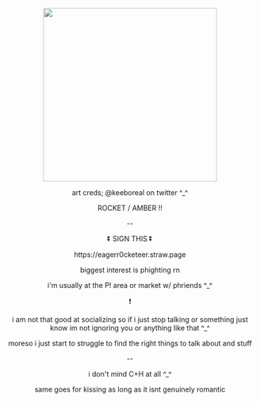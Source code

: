 <p align="center">
  <img width="350" height="350" src="https://cdn.discordapp.com/attachments/979187572293120014/1248116888538447892/Untitled634_20240605233042.png?ex=66686daf&is=66671c2f&hm=476c2d4fc2ff73547660c1c47b5c51f48ab452dcdc6aa30a36ce5ca915a8993c&">
</p>
<p align="center">  art creds; @keeboreal on twitter ^_^ </p>
<p align="center">  ROCKET / AMBER !! </p>
<p align="center">  -- </p>
<p align="center">  ⏬ SIGN THIS ⏬ </p>
<p align="center">  https://eagerr0cketeer.straw.page </p>

<p align="center">  biggest interest is phighting rn </p>
<p align="center">  i'm usually at the P! area or market w/ phriends ^_^ </p>
<p align="center">  ❗ </p>
<p align="center">  i am not that good at socializing so if i just stop talking or something just know im not ignoring you or anything like that ^_^ </p>
<p align="center">  moreso i just start to struggle to find the right things to talk about and stuff </p>
<p align="center"> -- </p>
<p align="center"> i don't mind C+H at all ^_^ </p>
<p align="center"> same goes for kissing as long as it isnt genuinely romantic </p>
